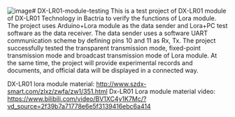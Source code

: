 ![image](https://github.com/JarlaLee/DX-LR01-module-testing/assets/97613220/1a336e63-82f3-45e2-a889-6cc52779a8f7)# DX-LR01-module-testing
This is a test project of DX-LR01 module of DX-LR01 Technology in Bactria to verify the functions of Lora module. The project uses Arduino+Lora module as the data sender and Lora+PC test software as the data receiver. The data sender uses a software UART communication scheme by defining pins 10 and 11 as Rx, Tx. The project successfully tested the transparent transmission mode, fixed-point transmission mode and broadcast transmission mode of Lora module. At the same time, the project will provide experimental records and documents, and official data will be displayed in a connected way.

DX-LR01 lora module material: http://www.szdx-smart.com/zlxz/zwfa/zw1/351.html
Dx-LR01 Lora module material video: https://www.bilibili.com/video/BV1XC4y1K7Mc/?vd_source=2f39b7a71778e6e5f3139416ebc6a414
